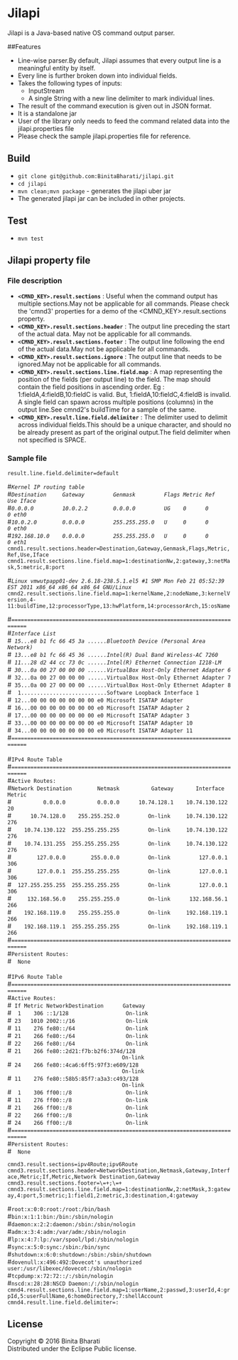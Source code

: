 # Jilapi
Jilapi is a Java-based native OS command output parser.

##Features
* Line-wise parser.By default, Jilapi assumes that every output line is a meaningful entity by itself.
* Every line is further broken down into individual fields.
* Takes the following types of inputs:
     * InputStream
     * A single String with a new line delimiter to mark individual lines.
* The result of the command execution is given out in JSON format.
* It is a standalone jar
* User of the library only needs to feed the command related data into the jilapi.properties file
* Please check the sample jilapi.properties file for reference.

## Build
* `git clone git@github.com:BinitaBharati/jilapi.git`
* `cd jilapi`
* `mvn clean;mvn package` - generates the jilapi uber jar
* The generated jilapi jar can be included in other projects.

## Test
* `mvn test`

## Jilapi property file

### File description
* **`<CMND_KEY>.result.sections`**  : Useful when the command output has multiple sections.May not be applicable for all commands.
    Please check the 'cmnd3' properties for a demo of the <CMND_KEY>.result.sections property.
* **`<CMND_KEY>.result.sections.header`** :  The output line preceding the start of the actual data. May not be applicable for all commands.
* **`<CMND_KEY>.result.sections.footer`** : The output line following the end of the actual data.May not be applicable for all commands.
* **`<CMND_KEY>.result.sections.ignore`** : The output line that needs to be ignored.May not be applicable for all commands.
* **`<CMND_KEY>.result.sections.line.field.map`** : A map representing the position of the fields (per output line) to the field.
    The map should contain the field positions in ascending order. Eg : 1:fieldA,4:fieldB,10:fieldC is valid. But, 1:fieldA,10:fieldC,4:fieldB is invalid. A single field can spawn across multiple positions (columns) in the output line.See cmnd2's buildTime for a sample of the same.
* **`<CMND_KEY>.result.line.field.delimiter`** : The delimiter used to delimit across individual fields.This should be a unique character, and should no be already present as part of the original output.The field delimiter when not specified is SPACE.

### Sample file
`result.line.field.delimiter=default` <br />

\#*`Kernel IP routing table`* <br />
\#*`Destination     Gateway         Genmask         Flags Metric Ref    Use Iface`* <br/>
\#*`0.0.0.0         10.0.2.2        0.0.0.0         UG    0      0        0 eth0`* <br/>
\#*`10.0.2.0        0.0.0.0         255.255.255.0   U     0      0        0 eth0`* <br/>
\#*`192.168.10.0    0.0.0.0         255.255.255.0   U     0      0        0 eth1`* <br/>
`cmnd1.result.sections.header=Destination,Gateway,Genmask,Flags,Metric,Ref,Use,Iface` <br/>
`cmnd1.result.sections.line.field.map=1:destinationNw,2:gateway,3:netMask,5:metric,8:port` <br/>

\#*`Linux vmwutpapp01-dev 2.6.18-238.5.1.el5 #1 SMP Mon Feb 21 05:52:39 EST 2011 x86_64 x86_64 x86_64 GNU/Linux`* <br/>
`cmnd2.result.sections.line.field.map=1:kernelName,2:nodeName,3:kernelVersion,4-11:buildTime,12:processorType,13:hwPlatform,14:processorArch,15:osName` <br/>

\#*`===========================================================================`*<br/>
\#*`Interface List`*<br/>
\#*` 15...e8 b1 fc 66 45 3a ......Bluetooth Device (Personal Area Network)`*<br/>
\#*` 13...e8 b1 fc 66 45 36 ......Intel(R) Dual Band Wireless-AC 7260`*<br/>
\#*` 11...28 d2 44 cc 73 0c ......Intel(R) Ethernet Connection I218-LM`*<br/>
\#*` 30...0a 00 27 00 00 00 ......VirtualBox Host-Only Ethernet Adapter 6`*<br/>
\#` 32...0a 00 27 00 00 00 ......VirtualBox Host-Only Ethernet Adapter 7`<br/>
\#` 35...0a 00 27 00 00 00 ......VirtualBox Host-Only Ethernet Adapter 8`<br/>
\#`  1...........................Software Loopback Interface 1`<br/>
\#` 12...00 00 00 00 00 00 00 e0 Microsoft ISATAP Adapter`<br/>
\#` 16...00 00 00 00 00 00 00 e0 Microsoft ISATAP Adapter 2`<br/>
\#` 17...00 00 00 00 00 00 00 e0 Microsoft ISATAP Adapter 3`<br/>
\#` 33...00 00 00 00 00 00 00 e0 Microsoft ISATAP Adapter 10`<br/>
\#` 34...00 00 00 00 00 00 00 e0 Microsoft ISATAP Adapter 11`<br/>
\#`===========================================================================`<br />
<br />
\#`IPv4 Route Table`<br />
\#`===========================================================================`<br />
\#`Active Routes:`<br/>
\#`Network Destination        Netmask          Gateway       Interface  Metric`<br/>
\#`          0.0.0.0          0.0.0.0      10.74.128.1    10.74.130.122     20`<br/>
\#`      10.74.128.0    255.255.252.0         On-link     10.74.130.122    276`<br/>
\#`    10.74.130.122  255.255.255.255         On-link     10.74.130.122    276`<br/>
\#`    10.74.131.255  255.255.255.255         On-link     10.74.130.122    276`<br/>
\#`        127.0.0.0        255.0.0.0         On-link         127.0.0.1    306`<br/>
\#`        127.0.0.1  255.255.255.255         On-link         127.0.0.1    306`<br/>
\#`  127.255.255.255  255.255.255.255         On-link         127.0.0.1    306`<br/>
\#`     132.168.56.0    255.255.255.0         On-link      132.168.56.1    266`<br/>
\#`    192.168.119.0    255.255.255.0         On-link     192.168.119.1    266`<br/>
\#`    192.168.119.1  255.255.255.255         On-link     192.168.119.1    266`<br/> \#`===========================================================================`<br />
\#`Persistent Routes:`<br />
\#`  None`<br />
 <br />
\#`IPv6 Route Table`<br />
\#`===========================================================================`<br />
\#`Active Routes:`<br />
\#` If Metric NetworkDestination      Gateway`<br/>
\#`  1    306 ::1/128                  On-link`<br/>
\#` 23   1010 2002::/16                On-link`<br/>
\#` 11    276 fe80::/64                On-link`<br/>
\#` 21    266 fe80::/64                On-link`<br/>
\#` 22    266 fe80::/64                On-link`<br/>
\#` 21    266 fe80::2d21:f7b:b2f6:374d/128` <br/>
`                                    On-link`<br/>
\#` 24    266 fe80::4ca6:6ff5:97f3:e609/128`<br/>
`                                    On-link`<br/>
\#` 11    276 fe80::58b5:85f7:a3a3:c493/128`<br/>
`                                    On-link`<br/>
\#`  1    306 ff00::/8                 On-link`<br/>
\#` 11    276 ff00::/8                 On-link`<br/>
\#` 21    266 ff00::/8                 On-link`<br/>
\#` 22    266 ff00::/8                 On-link`<br/>
\#` 24    266 ff00::/8                 On-link`<br/>
\#`===========================================================================`<br />
\#`Persistent Routes:`<br />
\#`  None`<br />

`cmnd3.result.sections=ipv4Route;ipv6Route`<br/>
`cmnd3.result.sections.header=NetworkDestination,Netmask,Gateway,Interface,Metric;If,Metric,Network Destination,Gateway`<br/>
`cmnd3.result.sections.footer=\=+;\=+`<br/>
`cmnd3.result.sections.line.field.map=1:destinationNw,2:netMask,3:gateway,4:port,5:metric;1:field1,2:metric,3:destination,4:gateway`<br/>

\#`root:x:0:0:root:/root:/bin/bash`<br/>
\#`bin:x:1:1:bin:/bin:/sbin/nologin`<br/>
\#`daemon:x:2:2:daemon:/sbin:/sbin/nologin`<br/>
\#`adm:x:3:4:adm:/var/adm:/sbin/nologin`<br/>
\#`lp:x:4:7:lp:/var/spool/lpd:/sbin/nologin`<br/>
\#`sync:x:5:0:sync:/sbin:/bin/sync`<br/>
\#`shutdown:x:6:0:shutdown:/sbin:/sbin/shutdown`<br/>
\#`dovenull:x:496:492:Dovecot's unauthorized user:/usr/libexec/dovecot:/sbin/nologin`<br/>
\#`tcpdump:x:72:72::/:/sbin/nologin`<br/>
\#`nscd:x:28:28:NSCD Daemon:/:/sbin/nologin`<br/>
`cmnd4.result.sections.line.field.map=1:userName,2:passwd,3:userId,4:grpId,5:userFullName,6:homeDirectory,7:shellAccount`<br/>
`cmnd4.result.line.field.delimiter=:`<br/>

## License

Copyright © 2016 Binita Bharati <br />
Distributed under the Eclipse Public license. 
